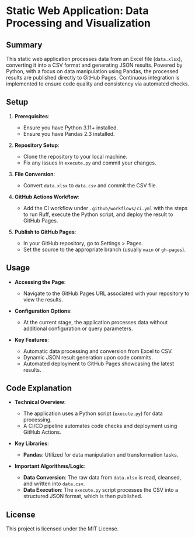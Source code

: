 # Static Web Application: Data Processing and Visualization

## Summary

This static web application processes data from an Excel file (`data.xlsx`), converting it into a CSV format and generating JSON results. Powered by Python, with a focus on data manipulation using Pandas, the processed results are published directly to GitHub Pages. Continuous integration is implemented to ensure code quality and consistency via automated checks.

## Setup

1. **Prerequisites**:
   - Ensure you have Python 3.11+ installed.
   - Ensure you have Pandas 2.3 installed.
   
2. **Repository Setup**:
   - Clone the repository to your local machine.
   - Fix any issues in `execute.py` and commit your changes.

3. **File Conversion**:
   - Convert `data.xlsx` to `data.csv` and commit the CSV file.

4. **GitHub Actions Workflow**:
   - Add the CI workflow under `.github/workflows/ci.yml` with the steps to run Ruff, execute the Python script, and deploy the result to GitHub Pages.
   
5. **Publish to GitHub Pages**:
   - In your GitHub repository, go to Settings > Pages.
   - Set the source to the appropriate branch (usually `main` or `gh-pages`).

## Usage

- **Accessing the Page**:
  - Navigate to the GitHub Pages URL associated with your repository to view the results.

- **Configuration Options**:
  - At the current stage, the application processes data without additional configuration or query parameters.

- **Key Features**:
  - Automatic data processing and conversion from Excel to CSV.
  - Dynamic JSON result generation upon code commits.
  - Automated deployment to GitHub Pages showcasing the latest results.

## Code Explanation

- **Technical Overview**:
  - The application uses a Python script (`execute.py`) for data processing.
  - A CI/CD pipeline automates code checks and deployment using GitHub Actions.

- **Key Libraries**:
  - **Pandas**: Utilized for data manipulation and transformation tasks.

- **Important Algorithms/Logic**:
  - **Data Conversion**: The raw data from `data.xlsx` is read, cleansed, and written into `data.csv`.
  - **Data Execution**: The `execute.py` script processes the CSV into a structured JSON format, which is then published.

## License

This project is licensed under the MIT License.